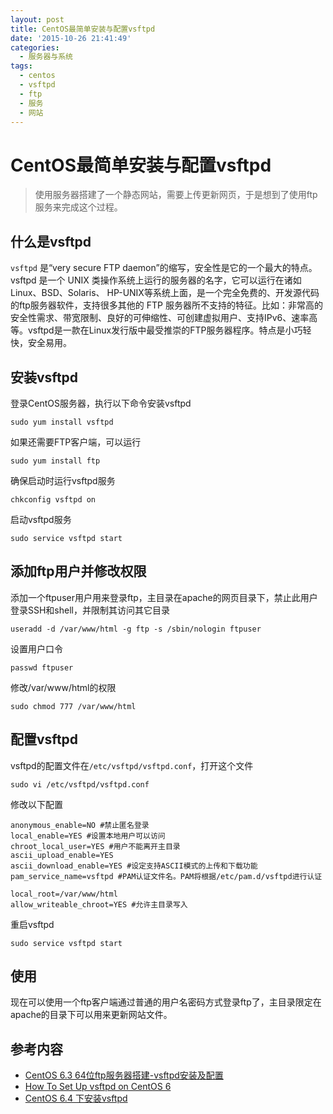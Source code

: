 ```yaml
---
layout: post
title: CentOS最简单安装与配置vsftpd
date: '2015-10-26 21:41:49'
categories:
  - 服务器与系统
tags:
  - centos
  - vsftpd
  - ftp
  - 服务
  - 网站
---
```


# CentOS最简单安装与配置vsftpd

> 使用服务器搭建了一个静态网站，需要上传更新网页，于是想到了使用ftp服务来完成这个过程。

## 什么是vsftpd

`vsftpd` 是“very secure FTP daemon”的缩写，安全性是它的一个最大的特点。vsftpd 是一个 UNIX 类操作系统上运行的服务器的名字，它可以运行在诸如 Linux、BSD、Solaris、 HP-UNIX等系统上面，是一个完全免费的、开发源代码的ftp服务器软件，支持很多其他的 FTP 服务器所不支持的特征。比如：非常高的安全性需求、带宽限制、良好的可伸缩性、可创建虚拟用户、支持IPv6、速率高等。vsftpd是一款在Linux发行版中最受推崇的FTP服务器程序。特点是小巧轻快，安全易用。

## 安装vsftpd

登录CentOS服务器，执行以下命令安装vsftpd

```
sudo yum install vsftpd
```

如果还需要FTP客户端，可以运行

```
sudo yum install ftp
```

确保启动时运行vsftpd服务

```
chkconfig vsftpd on
```

启动vsftpd服务

```
sudo service vsftpd start
```

## 添加ftp用户并修改权限

添加一个ftpuser用户用来登录ftp，主目录在apache的网页目录下，禁止此用户登录SSH和shell，并限制其访问其它目录

```
useradd -d /var/www/html -g ftp -s /sbin/nologin ftpuser
```

设置用户口令

```
passwd ftpuser
```

修改/var/www/html的权限

```
sudo chmod 777 /var/www/html
```

## 配置vsftpd

vsftpd的配置文件在`/etc/vsftpd/vsftpd.conf`，打开这个文件

```
sudo vi /etc/vsftpd/vsftpd.conf
```

修改以下配置

```
anonymous_enable=NO #禁止匿名登录
local_enable=YES #设置本地用户可以访问
chroot_local_user=YES #用户不能离开主目录
ascii_upload_enable=YES
ascii_download_enable=YES #设定支持ASCII模式的上传和下载功能
pam_service_name=vsftpd #PAM认证文件名。PAM将根据/etc/pam.d/vsftpd进行认证

local_root=/var/www/html
allow_writeable_chroot=YES #允许主目录写入
```

重启vsftpd

```
sudo service vsftpd start
```

## 使用

现在可以使用一个ftp客户端通过普通的用户名密码方式登录ftp了，主目录限定在apache的目录下可以用来更新网站文件。

## 参考内容

+ [CentOS 6.3 64位ftp服务器搭建-vsftpd安装及配置](http://www.iitshare.com/installation-and-configuration-of-vsftpd.html)
+ [How To Set Up vsftpd on CentOS 6](https://www.digitalocean.com/community/tutorials/how-to-set-up-vsftpd-on-centos-6--2)
+ [CentOS 6.4 下安装vsftpd](http://www.cnblogs.com/xiongpq/p/3384759.html)
